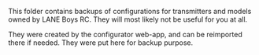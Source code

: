 This folder contains backups of configurations for transmitters and models
owned by LANE Boys RC. They will most likely not be useful for you at all.

They were created by the configurator web-app, and can be reimported there
if needed. They were put here for backup purpose.
